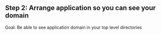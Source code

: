 ## Step 2: Arrange application so you can see your domain

Goal: Be able to see application domain in your top level directories <!-- .element: class="current-item" -->

